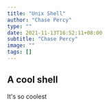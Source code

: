 ```yaml
---
title: "Unix Shell"
author: "Chase Percy"
type: ""
date: 2021-11-13T16:52:11+08:00
subtitle: "Chase Percy"
image: ""
tags: []
---
```


## A cool shell

It's so coolest
